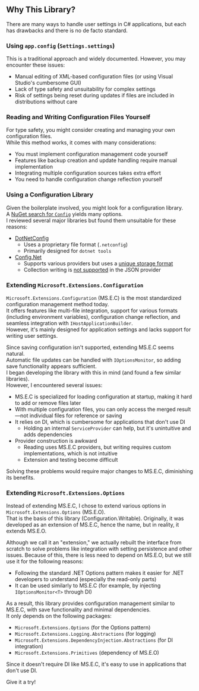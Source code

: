 ## Why This Library?
There are many ways to handle user settings in C# applications, but each has drawbacks and there is no de facto standard.

### Using `app.config` (`Settings.settings`)
This is a traditional approach and widely documented. However, you may encounter these issues:

* Manual editing of XML-based configuration files (or using Visual Studio's cumbersome GUI)
* Lack of type safety and unsuitability for complex settings
* Risk of settings being reset during updates if files are included in distributions without care

### Reading and Writing Configuration Files Yourself
For type safety, you might consider creating and managing your own configuration files.  
While this method works, it comes with many considerations:

* You must implement configuration management code yourself
* Features like backup creation and update handling require manual implementation
* Integrating multiple configuration sources takes extra effort
* You need to handle configuration change reflection yourself

### Using a Configuration Library
Given the boilerplate involved, you might look for a configuration library.  
A [NuGet search for `Config`](https://www.nuget.org/packages?q=config) yields many options.  
I reviewed several major libraries but found them unsuitable for these reasons:

* [DotNetConfig](https://github.com/dotnetconfig/dotnet-config)
  * Uses a proprietary file format (`.netconfig`)
  * Primarily designed for `dotnet tools`
* [Config.Net](https://github.com/aloneguid/config)
  * Supports various providers but uses a [unique storage format](https://github.com/aloneguid/config#flatline-syntax)
  * Collection writing is [not supported](https://github.com/aloneguid/config#json) in the JSON provider

### Extending `Microsoft.Extensions.Configuration`
`Microsoft.Extensions.Configuration` (MS.E.C) is the most standardized configuration management method today.  
It offers features like multi-file integration, support for various formats (including environment variables), configuration change reflection, and seamless integration with `IHostApplicationBuilder`.  
However, it's mainly designed for application settings and lacks support for writing user settings.

Since saving configuration isn't supported, extending MS.E.C seems natural.  
Automatic file updates can be handled with `IOptionsMonitor`, so adding save functionality appears sufficient.  
I began developing the library with this in mind (and found a few similar libraries).  
However, I encountered several issues:

* MS.E.C is specialized for loading configuration at startup, making it hard to add or remove files later
* With multiple configuration files, you can only access the merged result—not individual files for reference or saving
* It relies on DI, which is cumbersome for applications that don't use DI
  * Holding an internal `ServiceProvider` can help, but it's unintuitive and adds dependencies
* Provider construction is awkward
  * Reading uses MS.E.C providers, but writing requires custom implementations, which is not intuitive
  * Extension and testing become difficult

Solving these problems would require major changes to MS.E.C, diminishing its benefits.

### Extending `Microsoft.Extensions.Options`
Instead of extending MS.E.C, I chose to extend various options in `Microsoft.Extensions.Options` (MS.E.O).  
That is the basis of this library (Configuration.Writable).
Originally, it was developed as an extension of MS.E.C, hence the name, but in reality, it extends MS.E.O.

Although we call it an "extension," we actually rebuilt the interface from scratch to solve problems like integration with setting persistence and other issues.
Because of this, there is less need to depend on MS.E.O, but we still use it for the following reasons:

- Following the standard .NET Options pattern makes it easier for .NET developers to understand (especially the read-only parts)
- It can be used similarly to MS.E.C (for example, by injecting `IOptionsMonitor<T>` through DI)

As a result, this library provides configuration management similar to MS.E.C, with save functionality and minimal dependencies.  
It only depends on the following packages:

* `Microsoft.Extensions.Options` (for the Options pattern)
* `Microsoft.Extensions.Logging.Abstractions` (for logging)
* `Microsoft.Extensions.DependencyInjection.Abstractions` (for DI integration)
* `Microsoft.Extensions.Primitives` (dependency of MS.E.O)

Since it doesn't require DI like MS.E.C, it's easy to use in applications that don't use DI.

Give it a try!
